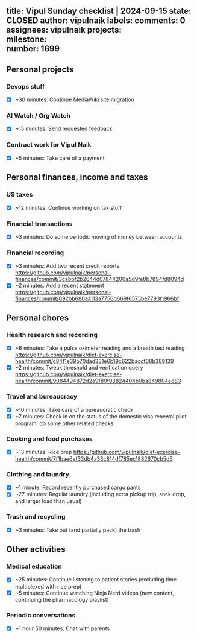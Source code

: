 title:	Vipul Sunday checklist | 2024-09-15
state:	CLOSED
author:	vipulnaik
labels:	
comments:	0
assignees:	vipulnaik
projects:	
milestone:	
number:	1699
--
## Personal projects

### Devops stuff

- [x] ~30 minutes: Continue MediaWiki site migration

### AI Watch / Org Watch

- [x] ~15 minutes: Send requested feedback

### Contract work for Vipul Naik

- [x] ~5 minutes: Take care of a payment

## Personal finances, income and taxes

### US taxes

- [x] ~12 minutes: Continue working on tax stuff

### Financial transactions

- [x] ~3 minutes: Do some periodic moving of money between accounts

### Financial recording

- [x] ~3 minutes: Add two recent credit reports https://github.com/vipulnaik/personal-finances/commit/3cabbf2b2644d07844200a5d9fe8b7894fd8094d
- [x] ~2 minutes: Add a recent statement https://github.com/vipulnaik/personal-finances/commit/092bb680aa113a7756b669f6575be7793f1966bf

## Personal chores

### Health research and recording

- [x] ~6 minutes: Take a pulse oximeter reading and a breath test reading https://github.com/vipulnaik/diet-exercise-health/commit/c84f1e39b70dad331e6b19c622baccf08b389139
- [x] ~2 minutes: Tweak threshold and verification query https://github.com/vipulnaik/diet-exercise-health/commit/9084494872d2e9f80f93824404b0ba849804ed83

### Travel and bureaucracy

- [x] ~10 minutes: Take care of a bureaucratic check
- [x] ~7 minutes: Check in on the status of the domestic visa renewal pilot program; do some other related checks

### Cooking and food purchases

- [x] ~13 minutes: Rice prep https://github.com/vipulnaik/diet-exercise-health/commit/7f1bae6af33db4a33c814df785ec1882670cb5d5

### Clothing and laundry

- [x] ~1 minute: Record recently purchased cargo pants
- [x] ~27 minutes: Regular laundry (including extra pickup trip, sock drop, and larger load than usual)

### Trash and recycling

- [x] ~3 minutes: Take out (and partially pack) the trash

## Other activities

### Medical education

- [x] ~25 minutes: Continue listening to patient stories (excluding time multiplexed with rice prep)
- [x] ~5 minutes: Continue watching Ninja Nerd videos (new content, continuing the pharmacology playlist)

### Periodic conversations

- [x] ~1 hour 50 minutes: Chat with parents
